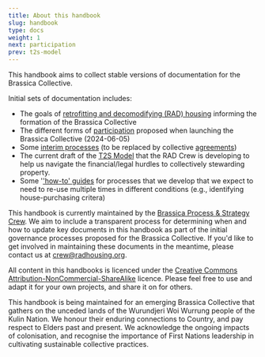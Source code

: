 ```yaml
---
title: About this handbook
slug: handbook
type: docs
weight: 1
next: participation
prev: t2s-model
---
```


This handbook aims to collect stable versions of documentation for the Brassica Collective.

Initial sets of documentation includes:
  * The goals of [retrofitting and decomodifying (RAD) housing](/about) informing the formation of the Brassica Collective
  * The different forms of [participation](participation/) proposed when launching the Brassica Collective (2024-06-05)
  * Some [interim processes](interim_processes) (to be replaced by collective [agreements](agreements/))
  * The current draft of the [T2S Model](/t2s-model/) that the RAD Crew is developing to help us navigate the financial/legal hurdles to collectively stewarding property.
  * Some '['how-to' guides](howtos/) for processes that we develop that we expect to need to re-use multiple times in different conditions (e.g., identifying house-purchasing critera)

This handbook is currently maintained by the [Brassica Process & Strategy Crew](participation/crew/). We aim to include a transparent process for determining when and how to update key documents in this handbook as part of the initial governance processes proposed for the Brassica Collective. If you'd like to get involved in maintaining these documents in the meantime, please contact us at [crew@radhousing.org](mailto:crew@radhousing.org).

All content in this handbooks is licenced under the [Creative Commons Attribution-NonCommercial-ShareAlike](https://creativecommons.org/licenses/by-nc-sa/4.0/) licence. Please feel free to use and adapt it for your own projects, and share it on for others.

This handbook is being maintained for an emerging Brassica Collective that gathers on the unceded lands of the Wurundjeri Woi Wurrung people of the Kulin Nation. We honour their enduring connections to Country, and pay respect to Elders past and present. We acknowledge the ongoing impacts of colonisation, and recognise the importance of First Nations leadership in cultivating sustainable collective practices.
